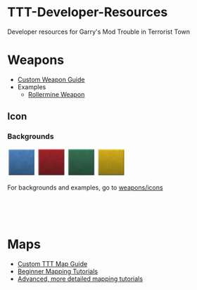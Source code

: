 # TTT-Developer-Resources
Developer resources for Garry's Mod Trouble in Terrorist Town

# Weapons
* [Custom Weapon Guide](http://ttt.badking.net/custom-weapon-guide)
* Examples
    * [Rollermine Weapon](https://github.com/BadgerCode/TTT-Rollermine)

## Icon
### Backgrounds

![Blue-Background](weapons/icons/background-blue.png)
![Blue-Background](weapons/icons/background-red.png)
![Blue-Background](weapons/icons/background-green.png)
![Blue-Background](weapons/icons/background-gold.png)

For backgrounds and examples, go to [weapons/icons](weapons/icons)


<br><br><br>

# Maps
* [Custom TTT Map Guide](http://ttt.badking.net/mapping-guide)
* [Beginner Mapping Tutorials](https://www.youtube.com/playlist?list=PLfwtcDG7LpxF7-uH_P9La76dgCMC_lfk3)
* [Advanced, more detailed mapping tutorials](https://www.youtube.com/playlist?list=PL-454Fe3dQH1L38FnKkz_O1CqYx6sKaXk)
